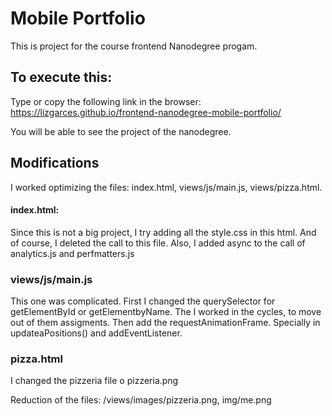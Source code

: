 # Mobile Portfolio
This is project for the course frontend Nanodegree progam.

## To execute this:
Type or copy the following link in the browser:
https://lizgarces.github.io/frontend-nanodegree-mobile-portfolio/

You will be able to see the project of the nanodegree.

## Modifications
I worked optimizing the files: index.html, views/js/main.js, views/pizza.html.
#### index.html:
Since this is not a big project, I try adding all the style.css in this html. And of course, I deleted the call to this file.
Also, I added async to the call of analytics.js and  perfmatters.js

### views/js/main.js
This one was complicated. First I changed the querySelector for getElementById or getElementbyName.
The I worked in the cycles, to move out of them assigments. Then add the requestAnimationFrame.
Specially in updateaPositions() and addEventListener.

### pizza.html
I changed the pizzeria file o pizzeria.png


Reduction of the files: /views/images/pizzeria.png, img/me.png

